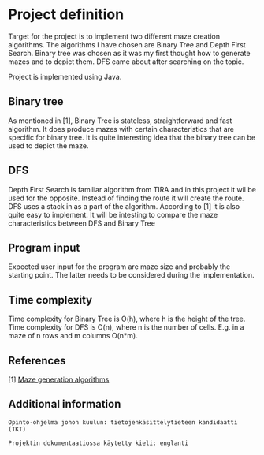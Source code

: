 # Project definition

Target for the project is to implement two different maze creation algorithms. The algorithms I have chosen are Binary Tree and Depth First Search. Binary tree was chosen as it was my first thought how to generate mazes and to depict them. DFS came about after searching on the topic.

Project is implemented using Java.

## Binary tree

As mentioned in [1], Binary Tree is stateless, straightforward and fast algorithm. It does produce mazes with certain characteristics that are specific for binary tree. It is quite interesting idea that the binary tree can be used to depict the maze.

## DFS

Depth First Search is familiar algorithm from TIRA and in this project it wil be used for the opposite. Instead of finding the route it will create the route. DFS uses a stack in as a part of the algorithm. According to [1] it is also quite easy to implement. It will be intesting to compare the maze characteristics between DFS and Binary Tree


## Program input

Expected user input for the program are maze size and probably the starting point. The latter needs to be considered during the implementation.


## Time complexity
Time complexity for Binary Tree is O(h), where h is the height of the tree.
Time complexity for DFS is O(n), where n is the number of cells. E.g. in a maze of n rows and m columns O(n*m).

## References

[1] [Maze generation algorithms](https://medium.com/analytics-vidhya/maze-generations-algorithms-and-visualizations-9f5e88a3ae37)


## Additional information

    Opinto-ohjelma johon kuulun: tietojenkäsittelytieteen kandidaatti (TKT)

    Projektin dokumentaatiossa käytetty kieli: englanti
